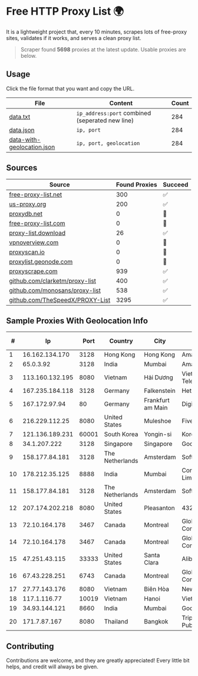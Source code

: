 
# Free HTTP Proxy List 🌍

It is a lightweight project that, every 10 minutes, scrapes lots of free-proxy sites, validates if it works, and serves a clean proxy list.


> Scraper found **5698** proxies at the latest update. Usable proxies are below.

## Usage

Click the file format that you want and copy the URL.


|File|Content|Count|
|----|-------|-----|
|[data.txt](https://raw.githubusercontent.com/themiralay/Proxy-List-World/master/data.txt)|`ip_address:port` combined (seperated new line)|284|
|[data.json](https://raw.githubusercontent.com/themiralay/Proxy-List-World/master/data.json)|`ip, port`|284|
|[data-with-geolocation.json](https://raw.githubusercontent.com/themiralay/Proxy-List-World/master/data-with-geolocation.json)|`ip, port, geolocation`|284|

## Sources

|Source|Found Proxies|Succeed|
|------|-------------|-------|
|[free-proxy-list.net](https://free-proxy-list.net)|300|✅|
|[us-proxy.org](https://www.us-proxy.org)|200|✅|
|[proxydb.net](http://proxydb.net)|0|🚫|
|[free-proxy-list.com](https://free-proxy-list.com/?page=&port=&type%5B%5D=http&type%5B%5D=https&up_time=0&search=Search)|0|🚫|
|[proxy-list.download](https://www.proxy-list.download/HTTP)|26|✅|
|[vpnoverview.com](https://vpnoverview.com/privacy/anonymous-browsing/free-proxy-servers)|0|🚫|
|[proxyscan.io](https://www.proxyscan.io)|0|🚫|
|[proxylist.geonode.com](https://proxylist.geonode.com/api/proxy-list?limit=300&page=1&sort_by=lastChecked&sort_type=desc&protocols=http,https)|0|🚫|
|[proxyscrape.com](https://api.proxyscrape.com/v2/?request=displayproxies&protocol=http&timeout=10000&country=all&ssl=all&anonymity=all)|939|✅|
|[github.com/clarketm/proxy-list](https://raw.githubusercontent.com/clarketm/proxy-list/master/proxy-list-raw.txt)|400|✅|
|[github.com/monosans/proxy-list](https://raw.githubusercontent.com/monosans/proxy-list/main/proxies/http.txt)|538|✅|
|[github.com/TheSpeedX/PROXY-List](https://raw.githubusercontent.com/TheSpeedX/PROXY-List/master/http.txt)|3295|✅|


## Sample Proxies With Geolocation Info

|#|Ip|Port|Country|City|Internet Service Provider|
|-|--|----|-------|----|-------------------------|
|1|16.162.134.170|3128|Hong Kong|Hong Kong|Amazon.com|
|2|65.0.3.92|3128|India|Mumbai|Amazon.com|
|3|113.160.132.195|8080|Vietnam|Hải Dương|VietNam Post and Telecom Corporation|
|4|167.235.184.118|3128|Germany|Falkenstein|Hetzner Online GmbH|
|5|167.172.97.94|80|Germany|Frankfurt am Main|DigitalOcean, LLC|
|6|216.229.112.25|8080|United States|Muleshoe|Five Area Systems, LLC|
|7|121.136.189.231|60001|South Korea|Yongin-si|Korea Telecom|
|8|34.1.207.222|3128|Singapore|Singapore|Google LLC|
|9|158.177.84.181|3128|The Netherlands|Amsterdam|SoftLayer|
|10|178.212.35.125|8888|India|Mumbai|Contabo Asia Private Limited|
|11|158.177.84.181|3128|The Netherlands|Amsterdam|SoftLayer|
|12|207.174.202.218|8080|United States|Pleasanton|432 INTERNET, LLC|
|13|72.10.164.178|3467|Canada|Montreal|GloboTech Communications|
|14|72.10.164.178|3467|Canada|Montreal|GloboTech Communications|
|15|47.251.43.115|33333|United States|Santa Clara|Alibaba Cloud LLC|
|16|67.43.228.251|6743|Canada|Montreal|GloboTech Communications|
|17|27.77.143.176|8080|Vietnam|Biên Hòa|Newass2011xDSLHCMC|
|18|117.1.116.77|10019|Vietnam|Hanoi|Viettel Corporation|
|19|34.93.144.121|8660|India|Mumbai|Google LLC|
|20|171.7.87.167|8080|Thailand|Bangkok|Triple T Broadband Public Company Limited|



## Contributing

Contributions are welcome, and they are greatly appreciated! Every
little bit helps, and credit will always be given.

